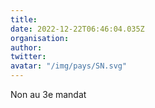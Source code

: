 ```yaml
---
title: 
date: 2022-12-22T06:46:04.035Z
organisation: 
author: 
twitter: 
avatar: "/img/pays/SN.svg"
---
```


Non au 3e mandat 